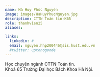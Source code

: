 ```yaml
---
name: Hà Huy Phúc Nguyên
image: images/HaHuyPhucNguyen.jpg
description: CTTN Toán tin-K65
role: thanhvien25
aliases:

links:
  linkedin: #
  email: nguyen.hhp200446@sis.hust.edu.vn
  #twitter: uptonogoode
---
```


Học chuyên ngành CTTN Toán tin.
<br>
Khoá 65 Trường Đại học Bách Khoa Hà Nội.
